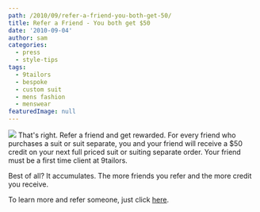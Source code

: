 ```yaml
---
path: /2010/09/refer-a-friend-you-both-get-50/
title: Refer a Friend - You both get $50
date: '2010-09-04'
author: sam
categories:
  - press
  - style-tips
tags:
  - 9tailors
  - bespoke
  - custom suit
  - mens fashion
  - menswear
featuredImage: null
---
```

[![](http://2.bp.blogspot.com/_RlJ3L7W6dBw/TIJ7RepAcOI/AAAAAAAAIh0/-ILj-eu0Yj0/s400/referral_ad.jpg)](http://2.bp.blogspot.com/_RlJ3L7W6dBw/TIJ7RepAcOI/AAAAAAAAIh0/-ILj-eu0Yj0/s1600/referral_ad.jpg)
That's right. Refer a friend and get rewarded. For every friend who purchases a suit or suit separate, you and your friend will receive a $50 credit on your next full priced suit or suiting separate order. Your friend must be a first time client at 9tailors.

Best of all? It accumulates. The more friends you refer and the more credit you receive.

To learn more and refer someone, just click [here](https://spreadsheets.google.com/viewform?hl=en&formkey=dGFGbnEyaTMzMEZRMnpEQm5VaXM5NGc6MQ#gid=0).